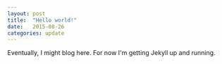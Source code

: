 ```yaml
---
layout: post
title:  "Hello world!"
date:   2015-08-26
categories: update
---
```


Eventually, I might blog here. For now I'm getting Jekyll up and running.
